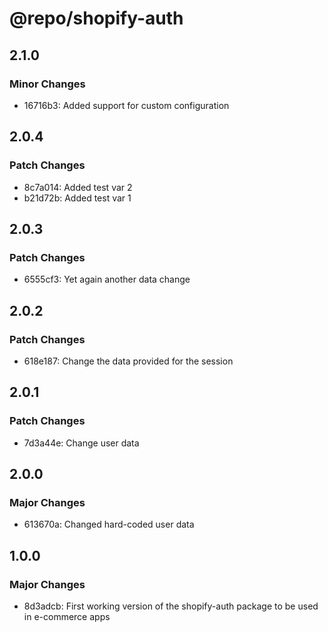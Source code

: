 # @repo/shopify-auth

## 2.1.0

### Minor Changes

- 16716b3: Added support for custom configuration

## 2.0.4

### Patch Changes

- 8c7a014: Added test var 2
- b21d72b: Added test var 1

## 2.0.3

### Patch Changes

- 6555cf3: Yet again another data change

## 2.0.2

### Patch Changes

- 618e187: Change the data provided for the session

## 2.0.1

### Patch Changes

- 7d3a44e: Change user data

## 2.0.0

### Major Changes

- 613670a: Changed hard-coded user data

## 1.0.0

### Major Changes

- 8d3adcb: First working version of the shopify-auth package to be used in e-commerce apps
